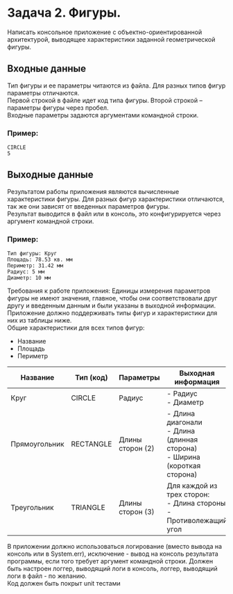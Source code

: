# Задача 2. Фигуры.

Написать консольное приложение с объектно-ориентированной архитектурой, выводящее
характеристики заданной геометрической фигуры.

## Входные данные

Тип фигуры и ее параметры читаются из файла. Для разных типов фигур параметры
отличаются.\
Первой строкой в файле идет код типа фигуры. Второй строкой – параметры фигуры через
пробел.\
Входные параметры задаются аргументами командной строки.

### Пример:

```
CIRCLE
5
```

## Выходные данные

Результатом работы приложения являются вычисленные характеристики фигуры. Для разных
фигур характеристики отличаются, так же они зависят от введенных параметров фигуры.\
Результат выводится в файл или в консоль, это конфигурируется через аргумент командной строки.

### Пример:

```
Тип фигуры: Круг
Площадь: 78.53 кв. мм
Периметр: 31.42 мм
Радиус: 5 мм
Диаметр: 10 мм
```

Требования к работе приложения:
Единицы измерения параметров фигуры не имеют значения, главное, чтобы они
соответствовали друг другу и введенным данным и были указаны в выходной информации.\
Приложение должно поддерживать типы фигур и характеристики для них из таблицы ниже.\
Общие характеристики для всех типов фигур:

- Название
- Площадь
- Периметр

| Название      | Тип (код) | Параметры        | Выходная информация                                                           |
|---------------|-----------|------------------|-------------------------------------------------------------------------------|
| Круг          | CIRCLE    | Радиус           | - Радиус<br>- Диаметр                                                         |
| Прямоугольник | RECTANGLE | Длины сторон (2) | - Длина диагонали<br>- Длина (длинная сторона)<br>- Ширина (короткая сторона) |
| Треугольник   | TRIANGLE  | Длины сторон (3) | Для каждой из трех сторон:<br>- Длина стороны<br>- Противолежащий угол        |

В приложении должно использоваться логирование (вместо вывода на консоль или в System.err),
исключение - вывод на консоль результата программы, если того требует аргумент командной строки.
Должен быть настроен логгер, выводящий логи в консоль, логгер, выводящий логи в файл - по желанию.\
Код должен быть покрыт unit тестами
